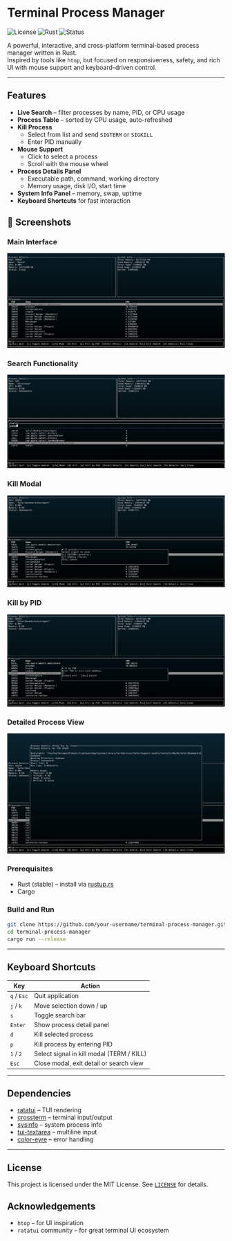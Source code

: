 # Terminal Process Manager

![License](https://img.shields.io/badge/license-MIT-blue.svg)
![Rust](https://img.shields.io/badge/rust-stable-blue)
![Status](https://img.shields.io/badge/status-active-green)

A powerful, interactive, and cross-platform terminal-based process manager written in Rust.  
Inspired by tools like `htop`, but focused on responsiveness, safety, and rich UI with mouse support and keyboard-driven control.

---

## Features

- **Live Search** – filter processes by name, PID, or CPU usage
- **Process Table** – sorted by CPU usage, auto-refreshed
- **Kill Process**
  - Select from list and send `SIGTERM` or `SIGKILL`
  - Enter PID manually
- **Mouse Support**
  - Click to select a process
  - Scroll with the mouse wheel
- **Process Details Panel**
  - Executable path, command, working directory
  - Memory usage, disk I/O, start time
- **System Info Panel** – memory, swap, uptime
- **Keyboard Shortcuts** for fast interaction

## 📸 Screenshots

### Main Interface
![Main view](assets/app_view.png)

### Search Functionality
![Search](assets/search.png)

### Kill Modal
![Kill Modal](assets/kill.png)

### Kill by PID
![Kill by pid](assets/killbypid.png)

### Detailed Process View
![Details](assets/details.png)

### Prerequisites

- Rust (stable) – install via [rustup.rs](https://rustup.rs)
- Cargo

### Build and Run

```bash
git clone https://github.com/your-username/terminal-process-manager.git
cd terminal-process-manager
cargo run --release
````

---

## Keyboard Shortcuts

| Key         | Action                                    |
| ----------- | ----------------------------------------- |
| `q` / `Esc` | Quit application                          |
| `j` / `k`   | Move selection down / up                  |
| `s`         | Toggle search bar                         |
| `Enter`     | Show process detail panel                 |
| `d`         | Kill selected process                     |
| `p`         | Kill process by entering PID              |
| `1` / `2`   | Select signal in kill modal (TERM / KILL) |
| `Esc`       | Close modal, exit detail or search view   |

---


## Dependencies

- [ratatui](https://docs.rs/ratatui) – TUI rendering
- [crossterm](https://docs.rs/crossterm) – terminal input/output
- [sysinfo](https://docs.rs/sysinfo) – system process info
- [tui-textarea](https://crates.io/crates/tui-textarea) – multiline input
- [color-eyre](https://crates.io/crates/color-eyre) – error handling

---

##  License

This project is licensed under the MIT License. See [`LICENSE`](LICENSE) for details.

## Acknowledgements

- `htop` – for UI inspiration
- `ratatui` community – for great terminal UI ecosystem
